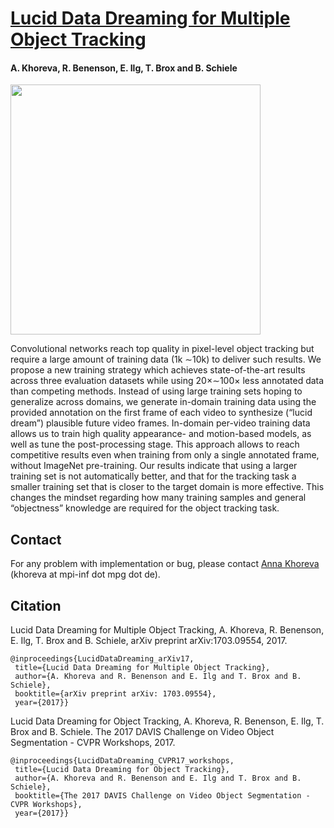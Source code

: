 # [Lucid Data Dreaming for Multiple Object Tracking](https://arxiv.org/abs/1703.09554)
#### A. Khoreva, R. Benenson, E. Ilg, T. Brox and B. Schiele 

<a href="url"><img src="http://datasets.d2.mpi-inf.mpg.de/khoreva_LucidTracker/fig_arch.v2.png" align="centre" height="400"></a>

Convolutional networks reach top quality in pixel-level object tracking but require a large amount of training data (1k ∼10k) to deliver such results. We propose a new training strategy which achieves state-of-the-art results across three evaluation datasets while using 20×∼100× less annotated data than competing methods. Instead of using large training sets hoping to generalize across domains, we generate in-domain training data using the provided annotation on the first frame of each video to synthesize (“lucid dream”) plausible future video frames. In-domain per-video training data allows us to train high quality appearance- and motion-based models, as well as tune the post-processing stage. This approach allows to reach competitive results even when training from only a single annotated frame, without ImageNet pre-training. Our results indicate that using a larger training set is not automatically better, and that for the tracking task a smaller training set that is closer to the target domain is more effective. This changes the mindset regarding how many training samples and general “objectness” knowledge are required for the object tracking task.


## Contact

For any problem with implementation or bug, please contact [Anna Khoreva](https://www.mpi-inf.mpg.de/departments/computer-vision-and-multimodal-computing/people/anna-khoreva/) (khoreva at mpi-inf dot mpg dot de).

## Citation

Lucid Data Dreaming for Multiple Object Tracking, A. Khoreva, R. Benenson, E. Ilg, T. Brox and B. Schiele, arXiv preprint arXiv:1703.09554, 2017.
```
@inproceedings{LucidDataDreaming_arXiv17,
 title={Lucid Data Dreaming for Multiple Object Tracking},
 author={A. Khoreva and R. Benenson and E. Ilg and T. Brox and B. Schiele},
 booktitle={arXiv preprint arXiv: 1703.09554},
 year={2017}}

```
Lucid Data Dreaming for Object Tracking, A. Khoreva, R. Benenson, E. Ilg, T. Brox and B. Schiele. The 2017 DAVIS Challenge on Video Object Segmentation - CVPR Workshops, 2017.
```
@inproceedings{LucidDataDreaming_CVPR17_workshops,
 title={Lucid Data Dreaming for Object Tracking},
 author={A. Khoreva and R. Benenson and E. Ilg and T. Brox and B. Schiele},
 booktitle={The 2017 DAVIS Challenge on Video Object Segmentation - CVPR Workshops},
 year={2017}}

```

